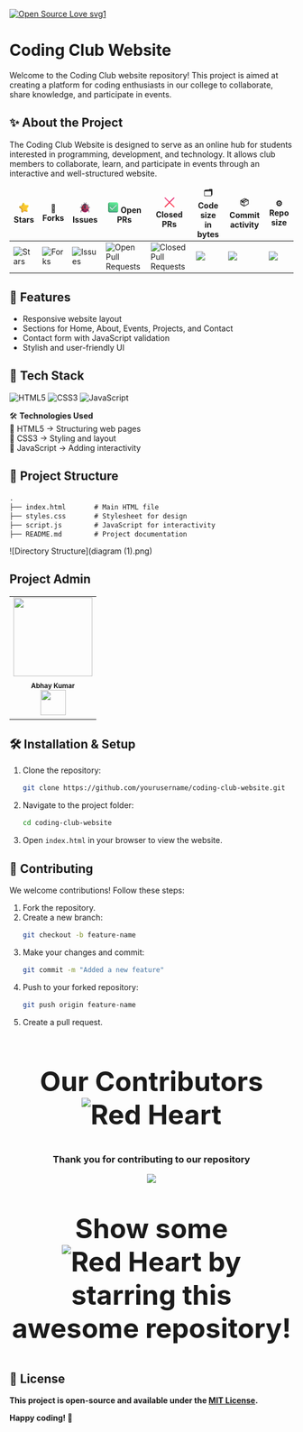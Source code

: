 [![Open Source Love svg1](https://badges.frapsoft.com/os/v1/open-source.svg?v=103)](https://github.com/ellerbrock/open-source-badges/)

# Coding Club Website

Welcome to the Coding Club website repository! This project is aimed at creating a platform for coding enthusiasts in our college to collaborate, share knowledge, and participate in events.

## ✨ About the Project
The Coding Club Website is designed to serve as an online hub for students interested in programming, development, and technology. It allows club members to collaborate, learn, and participate in events through an interactive and well-structured website.



<table align="center">
    <thead align="center">
        <tr border: 1px;>
            <td><b><img src="https://raw.githubusercontent.com/Tarikul-Islam-Anik/tarikul-islam-anik/main/assets/images/Star.png" width="20" height="20"> Stars</b></td>
            <td><b>🍴 Forks</b></td>
            <td><b><img src="https://raw.githubusercontent.com/Tarikul-Islam-Anik/tarikul-islam-anik/main/assets/images/Lady%20Beetle.png" width="20" height="20"> Issues</b></td>
            <td><b><img src="https://raw.githubusercontent.com/Tarikul-Islam-Anik/tarikul-islam-anik/main/assets/images/Check%20Mark%20Button.png" width="20" height="20"> Open PRs</b></td>
            <td><b><img src="https://raw.githubusercontent.com/Tarikul-Islam-Anik/tarikul-islam-anik/main/assets/images/Cross%20Mark.png" width="20" height="20"> Closed PRs</b></td>
            <td><b>🗂️ Code size in bytes</b></td>
            <td><b>📦 Commit activity</b></td>
            <td><b>⚙️ Repo size</b></td>
        </tr>
     </thead>
    <tbody>
         <tr>
            <td><img alt="Stars" src="https://img.shields.io/github/stars/ak-0283/Coding_Club?style=flat&logo=github"/></td>
            <td><img alt="Forks" src="https://img.shields.io/github/forks/ak-0283/Coding_Club?style=flat&logo=github"/></td>
            <td><img alt="Issues" src="https://img.shields.io/github/issues/ak-0283/Coding_Club?style=flat&logo=github"/></td>
            <td><img alt="Open Pull Requests" src="https://img.shields.io/github/issues-pr/ak-0283/Coding_Club?style=flat&logo=github"/></td>
            <td><img alt="Closed Pull Requests" src="https://img.shields.io/github/issues-pr-closed/ak-0283/Coding_Club?style=flat&color=critical&logo=github"/></td>
            <td><b><img src="https://img.shields.io/github/languages/code-size/ak-0283/Coding_Club?logo=github"></b></td>
            <td><b><img src="https://img.shields.io/github/commit-activity/m/ak-0283/Coding_Club?color=bluevoilet&logo=github)"></b></td>
            <td><b><img src="https://img.shields.io/github/repo-size/ak-0283/Coding_Club?logo=github"></b></td>
        </tr>
    </tbody>
</table>

<!-- [![GitHub code size in bytes](https://img.shields.io/github/languages/code-size/GDSC-IIIT-Kalyani/Portfolio_demo?logo=github)](https://GDSC-IIIT-Kalyani/Portfolio_demo/) 
[![GitHub commit activity](https://img.shields.io/github/commit-activity/m/GDSC-IIIT-Kalyani/Portfolio_demo?color=bluevoilet&logo=github)](https://github.com/GDSC-IIIT-Kalyani/Portfolio_demo/commits/) 
[![GitHub repo size](https://img.shields.io/github/repo-size/GDSC-IIIT-Kalyani/Portfolio_demo?logo=github)](https://github.com/GDSC-IIIT-Kalyani/Portfolio_demo) -->

## 🚀 Features
- Responsive website layout
- Sections for Home, About, Events, Projects, and Contact
- Contact form with JavaScript validation
- Stylish and user-friendly UI

## 🚀 Tech Stack

![HTML5](https://img.shields.io/badge/HTML5-E34F26?style=for-the-badge&logo=html5&logoColor=white)
![CSS3](https://img.shields.io/badge/CSS3-1572B6?style=for-the-badge&logo=css3&logoColor=white)
![JavaScript](https://img.shields.io/badge/JavaScript-F7DF1E?style=for-the-badge&logo=javascript&logoColor=black)

🛠️ **Technologies Used**  
🔹 HTML5 → Structuring web pages  
🔹 CSS3 → Styling and layout  
🔹 JavaScript → Adding interactivity  

## 📂 Project Structure
```
.
├── index.html       # Main HTML file
├── styles.css       # Stylesheet for design
├── script.js        # JavaScript for interactivity
├── README.md        # Project documentation
```


![Directory Structure](diagram (1).png)

<h2>Project Admin</h2>

<table>
<tr>
<td align="center">
<a href="https://github.com/ak-0283/"><img src="https://media.licdn.com/dms/image/v2/D5603AQFsqQ3v6sxQ1Q/profile-displayphoto-shrink_800_800/B56ZPj8bXbHoAc-/0/1734696090183?e=1743638400&v=beta&t=akJnzwUoZixV7kU2Zq-eiIYQDLn-0jcmbUDLwmY7UAU&size=64" height="140px" width="140px" ></a><br><sub><b>Abhay Kumar</b><br><a href="https://www.linkedin.com/in/abhay-kumar-117b4327b/"><img src="https://github-production-user-asset-6210df.s3.amazonaws.com/73993775/278833250-adb040ea-e3ef-446e-bcd4-3e8d7d4c0176.png" width="45px" height="45px"></a></sub>
</td>
</tr>
</table>

## 🛠️ Installation & Setup
1. Clone the repository:
   ```sh
   git clone https://github.com/yourusername/coding-club-website.git
   ```
2. Navigate to the project folder:
   ```sh
   cd coding-club-website
   ```
3. Open `index.html` in your browser to view the website.

## 🤝 Contributing
We welcome contributions! Follow these steps:
1. Fork the repository.
2. Create a new branch:
   ```sh
   git checkout -b feature-name
   ```
3. Make your changes and commit:
   ```sh
   git commit -m "Added a new feature"
   ```
4. Push to your forked repository:
   ```sh
   git push origin feature-name
   ```
5. Create a pull request.

<div align="center">
  <h2 style="font-size:3rem;">Our Contributors <img src="https://raw.githubusercontent.com/Tarikul-Islam-Anik/Animated-Fluent-Emojis/master/Emojis/Smilies/Red%20Heart.png" alt="Red Heart" width="40" height="40" /></h2>
  <h3>Thank you for contributing to our repository</h3>

<a href="https://github.com/ak-0283/Coding_Club/graphs/contributors">
<img src="https://contributors-img.web.app/image?repo=ak-0283/Coding_Club"/>
  
  </a>
<p style="font-family:var(--ff-philosopher);font-size:3rem;"><b> Show some <img src="https://raw.githubusercontent.com/Tarikul-Islam-Anik/Animated-Fluent-Emojis/master/Emojis/Smilies/Red%20Heart.png" alt="Red Heart" width="40" height="40" /> by starring this awesome repository!

</div>

## 📝 License
This project is open-source and available under the [MIT License](LICENSE).

Happy coding! 🚀
